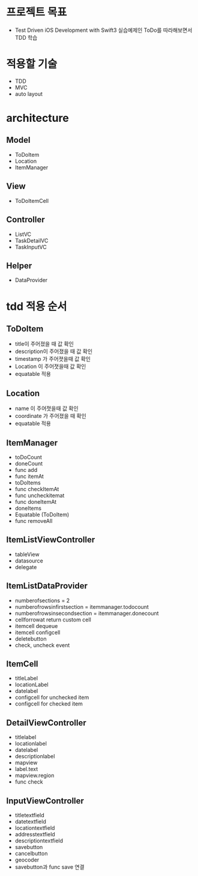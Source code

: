 # 프로젝트 목표
- Test Driven iOS Development with Swift3 실습예제인 ToDo를 따라해보면서 TDD 학습


# 적용할 기술
- TDD
- MVC
- auto layout


# architecture

## Model
- ToDoItem
- Location
- ItemManager

## View
- ToDoItemCell

## Controller
- ListVC
- TaskDetailVC
- TaskInputVC

## Helper
- DataProvider


# tdd 적용 순서

## ToDoItem
- title이 주어졌을 때 값 확인
- description이 주어졌을 때 값 확인
- timestamp 가 주어졋을때 값 확인
- Location 이 주어졋을때 값 확인
- equatable 적용

## Location
- name 이 주어졋을때 값 확인
- coordinate 가 주어졌을 때 확인
- equatable 적용

## ItemManager
- toDoCount
- doneCount
- func add
- func itemAt
- toDoItems
- func checkItemAt
- func uncheckitemat
- func doneItemAt
- doneItems
- Equatable (ToDoItem)
- func removeAll

## ItemListViewController
- tableView
- datasource
- delegate

## ItemListDataProvider
- numberofsections = 2
- numberofrowsinfirstsection = itemmanager.todocount
- numberofrowsinsecondsection = itemmanager.donecount
- cellforrowat return custom cell
- itemcell dequeue
- itemcell configcell
- deletebutton
- check, uncheck event

## ItemCell
- titleLabel
- locationLabel
- datelabel
- configcell for unchecked item
- configcell for checked item

## DetailViewController
- titlelabel
- locationlabel
- datelabel
- descriptionlabel
- mapview
- label.text
- mapview.region
- func check

## InputViewController
- titletextfield
- datetextfield
- locationtextfield
- addresstextfield
- descriptiontextfield
- savebutton
- cancelbutton
- geocoder
- savebutton과 func save 연결






